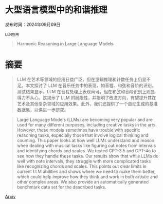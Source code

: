 # 大型语言模型中的和谐推理

发布时间：2024年09月09日

`LLM应用`

> Harmonic Reasoning in Large Language Models

# 摘要

> LLM 在艺术等领域的应用日益广泛，但在逻辑推理和计数任务上仍显不足。本文探讨了 LLM 在音乐任务中的表现，如音程、和弦和音阶的识别。测试结果显示，LLM 在音程处理上表现尚可，但在和弦和音阶识别上则显得力不从心。这揭示了 LLM 的局限性，并指明了改进方向，有望提升其在艺术及其他复杂领域的应用效果。此外，我们还提供了一个自动生成的基准数据集，以供进一步研究。

> Large Language Models (LLMs) are becoming very popular and are used for many different purposes, including creative tasks in the arts. However, these models sometimes have trouble with specific reasoning tasks, especially those that involve logical thinking and counting. This paper looks at how well LLMs understand and reason when dealing with musical tasks like figuring out notes from intervals and identifying chords and scales. We tested GPT-3.5 and GPT-4o to see how they handle these tasks. Our results show that while LLMs do well with note intervals, they struggle with more complicated tasks like recognizing chords and scales. This points out clear limits in current LLM abilities and shows where we need to make them better, which could help improve how they think and work in both artistic and other complex areas. We also provide an automatically generated benchmark data set for the described tasks.

[Arxiv](https://arxiv.org/abs/2409.05521)